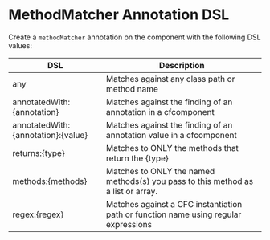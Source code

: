 # MethodMatcher Annotation DSL
Create a `methodMatcher` annotation on the component with the following DSL values:

|DSL|Description|
|--|--|
|any|Matches against any class path or method name|
|annotatedWith:{annotation} |Matches against the finding of an annotation in a cfcomponent|
|annotatedWith:{annotation}:{value} |Matches against the finding of an annotation value in a cfcomponent|
|returns:{type} |Matches to ONLY the methods that return the {type}|
|methods:{methods} |Matches to ONLY the named methods(s) you pass to this method as a list or array.|
|regex:{regex} |Matches against a CFC instantiation path or function name using regular expressions|



